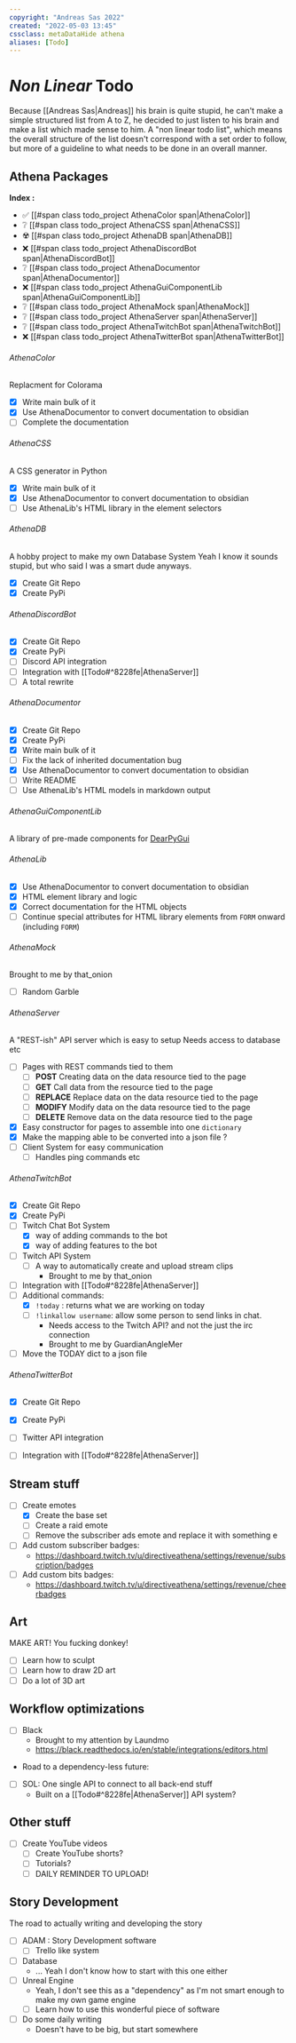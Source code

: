 ```yaml
---
copyright: "Andreas Sas 2022"
created: "2022-05-03 13:45"
cssclass: metaDataHide athena
aliases: [Todo]
---
```


# *Non Linear* Todo
Because [[Andreas Sas|Andreas]] his brain is quite stupid, he can't make a simple structured list from A to Z, he decided to just listen to his brain and make a list which made sense to him. A "non linear todo list", which means the overall structure of the list doesn't correspond with a set order to follow, but more of a guideline to what needs to be done in an overall manner.

## Athena Packages
**Index :**
- ✅ [[#span class todo_project AthenaColor span|AthenaColor]]
- ❔ [[#span class todo_project AthenaCSS span|AthenaCSS]]
- ☢️ [[#span class todo_project AthenaDB span|AthenaDB]]
- ❌ [[#span class todo_project AthenaDiscordBot span|AthenaDiscordBot]]
- ❔ [[#span class todo_project AthenaDocumentor span|AthenaDocumentor]]
- ❌ [[#span class todo_project AthenaGuiComponentLib span|AthenaGuiComponentLib]]
- ❔ [[#span class todo_project AthenaMock span|AthenaMock]]
- ❔ [[#span class todo_project AthenaServer span|AthenaServer]]
- ❔ [[#span class todo_project AthenaTwitchBot span|AthenaTwitchBot]]
- ❌ [[#span class todo_project AthenaTwitterBot span|AthenaTwitterBot]]

###### <span class="todo_project">AthenaColor</span>
Replacment for Colorama
-  [x] Write main bulk of it
-  [x] Use AthenaDocumentor to convert documentation to obsidian
-  [ ] Complete the documentation

###### <span class="todo_project">AthenaCSS</span>
A CSS generator in Python
-  [x] Write main bulk of it
-  [x] Use AthenaDocumentor to convert documentation to obsidian
-  [ ] Use AthenaLib's HTML library in the element selectors

###### <span class="todo_project">AthenaDB</span> 
A hobby project to make my own Database System
Yeah I know it sounds stupid, but who said I was a smart dude anyways.
-  [x] Create Git Repo
-  [x] Create PyPi 

###### <span class="todo_project">AthenaDiscordBot</span>
- [x] Create Git Repo
- [x] Create PyPi 
- [ ] Discord API integration
- [ ] Integration with [[Todo#^8228fe|AthenaServer]]
-  [ ] A total rewrite

###### <span class="todo_project">AthenaDocumentor</span>
-  [x] Create Git Repo
-  [x] Create PyPi 
-  [x] Write main bulk of it
-  [ ] Fix the lack of inherited documentation bug
-  [x] Use AthenaDocumentor to convert documentation to obsidian
-  [ ] Write README
-  [ ] Use AthenaLib's HTML models in markdown output

######  <span class="todo_project">AthenaGuiComponentLib</span>
A library of pre-made components for [DearPyGui](https://github.com/hoffstadt/DearPyGui)

###### <span class="todo_project">AthenaLib</span>
-  [x] Use AthenaDocumentor to convert documentation to obsidian
-  [x] HTML element library and logic
-  [x] Correct documentation for the HTML objects
-  [ ] Continue special attributes for HTML library elements from `FORM` onward (including `FORM`)

######  <span class="todo_project">AthenaMock</span>
Brought to me by that_onion
-  [ ] Random Garble

###### <span class="todo_project">AthenaServer</span>
A "REST-ish" API server which is easy to setup
Needs access to database etc

- [ ] Pages with REST commands tied to them
    - [ ] **POST**
        Creating data on the data resource tied to the page
    - [ ] **GET**
        Call data from the resource tied to the page
    - [ ] **REPLACE**
        Replace data on the data resource tied to the page
    - [ ] **MODIFY**
        Modify data on the data resource tied to the page
    - [ ] **DELETE**
        Remove data on the data resource tied to the page
- [x] Easy constructor for pages to assemble into one `dictionary`
- [x] Make the mapping able to be converted into a json file ?
- [ ] Client System for easy communication
    - [ ] Handles ping commands etc

###### <span class="todo_project">AthenaTwitchBot</span>
- [x] Create Git Repo
- [x] Create PyPi 
- [ ] Twitch Chat Bot System
    -  [x] way of adding commands to the bot
    -  [x] way of adding features to the bot
- [ ] Twitch API System
    - [ ] A way to automatically create and upload stream clips
        - Brought to me by that_onion
- [ ] Integration with [[Todo#^8228fe|AthenaServer]]
- [ ] Additional commands:
    - [x] `!today` : returns what we are working on today
    - [ ] `!linkallow username`: allow some person to send links in chat.
        - Needs access to the Twitch API? and not the just the irc connection
        - Brought to me by GuardianAngleMer  
- [ ] Move the TODAY dict to a json file

###### <span class="todo_project">AthenaTwitterBot</span>
- [x] Create Git Repo
- [x] Create PyPi 
- [ ] Twitter API integration
- [ ] Integration with [[Todo#^8228fe|AthenaServer]]


## Stream stuff
- [ ] Create emotes
    - [x] Create the base set
    - [ ] Create a raid emote
    - [ ] Remove the subscriber ads emote and replace it with something e
- [ ] Add custom subscriber badges:
    -  https://dashboard.twitch.tv/u/directiveathena/settings/revenue/subscription/badges 
-  [ ] Add custom bits badges:
    -  https://dashboard.twitch.tv/u/directiveathena/settings/revenue/cheerbadges

## Art
MAKE ART! You fucking donkey!
- [ ] Learn how to sculpt
- [ ] Learn how to draw 2D art
- [ ] Do a lot of 3D art

## Workflow optimizations
- [ ] Black
    - Brought to my attention by Laundmo
    -  https://black.readthedocs.io/en/stable/integrations/editors.html

-  Road to a dependency-less future:
    
-  [ ] SOL: One single API to connect to all back-end stuff
    -  Built on a [[Todo#^8228fe|AthenaServer]] API system?

## Other stuff
- [ ] Create YouTube videos
    - [ ] Create YouTube shorts?
    - [ ] Tutorials? 
    - [ ] DAILY REMINDER TO UPLOAD!

## Story Development
The road to actually writing and developing the story
- [ ] ADAM : Story Development software
    - [ ] Trello like system
- [ ] Database
    - ... Yeah I don't know how to start with this one either
- [ ] Unreal Engine
    - Yeah, I don't see this as a "dependency" as I'm not smart enough to make my own game engine
    - [ ] Learn how to use this wonderful piece of software
- [ ] Do some daily writing
    - Doesn't have to be big, but start somewhere